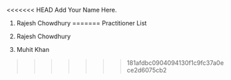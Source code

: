 <<<<<<< HEAD
Add Your Name Here.

1. Rajesh Chowdhury
=======
Practitioner List

1. Rajesh Chowdhury
2. Muhit Khan
>>>>>>> 181afdbc0904094130f1c9fc37a0ece2d6075cb2
